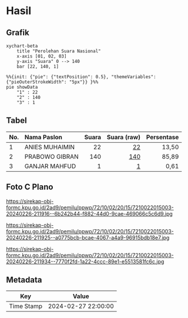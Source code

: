 # Hasil

## Grafik

```mermaid
xychart-beta
    title "Perolehan Suara Nasional"
    x-axis [01, 02, 03]
    y-axis "Suara" 0 --> 140
    bar [22, 140, 1]
```

```mermaid
%%{init: {"pie": {"textPosition": 0.5}, "themeVariables": {"pieOuterStrokeWidth": "5px"}} }%%
pie showData
    "1" : 22
    "2" : 140
    "3" : 1
```

## Tabel

| No. | Nama Paslon    | Suara | Suara (raw) | Persentase |
|:--- |:-------------- | -----:| -----------:| ----------:|
| 1   | ANIES MUHAIMIN | 22    | [22][p-1]   | 13,50      |
| 2   | PRABOWO GIBRAN | 140   | [140][p-2]  | 85,89      |
| 3   | GANJAR MAHFUD  | 1     | [1][p-3]    | 0,61       |


[p-1]: https://github.com/gigit-pemilu/pemilu-2024/blob/main/pilpres/hitung-suara/sub/72-sulawesi-tengah/sub/10-sigi/sub/02-palolo/sub/2015-ranteleda/sub/003-tps/sub/paslon-1.txt
[p-2]: https://github.com/gigit-pemilu/pemilu-2024/blob/main/pilpres/hitung-suara/sub/72-sulawesi-tengah/sub/10-sigi/sub/02-palolo/sub/2015-ranteleda/sub/003-tps/sub/paslon-2.txt
[p-3]: https://github.com/gigit-pemilu/pemilu-2024/blob/main/pilpres/hitung-suara/sub/72-sulawesi-tengah/sub/10-sigi/sub/02-palolo/sub/2015-ranteleda/sub/003-tps/sub/paslon-3.txt

## Foto C Plano

https://sirekap-obj-formc.kpu.go.id/2ad9/pemilu/ppwp/72/10/02/20/15/7210022015003-20240226-211916--6b242b44-f882-44d0-9cae-469066c5c6d9.jpg

https://sirekap-obj-formc.kpu.go.id/2ad9/pemilu/ppwp/72/10/02/20/15/7210022015003-20240226-211925--a0775bcb-bcae-4067-a4a9-96915bdb18e7.jpg

https://sirekap-obj-formc.kpu.go.id/2ad9/pemilu/ppwp/72/10/02/20/15/7210022015003-20240226-211934--7770f2fd-1a22-4ccc-89e1-e5513581fc6c.jpg


## Metadata

| Key        | Value               |
| ---------- | ------------------- |
| Time Stamp | 2024-02-27 22:00:00 |



